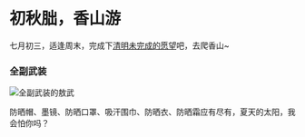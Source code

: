 # 初秋朏，香山游


七月初三，适逢周末，完成下[清明未完成的愿望](https://z.wiki/life/the-tomb-sweeping-day.html)吧，去爬香山~

### 全副武装

![全副武装的敖武](https://z.wiki/autoupload/2022-07-31/de9cd11d6bf7475282c23f47a864f0b0.image.png)


防晒帽、墨镜、防晒口罩、吸汗围巾、防晒衣、防晒霜应有尽有，夏天的太阳，我会怕你吗？


